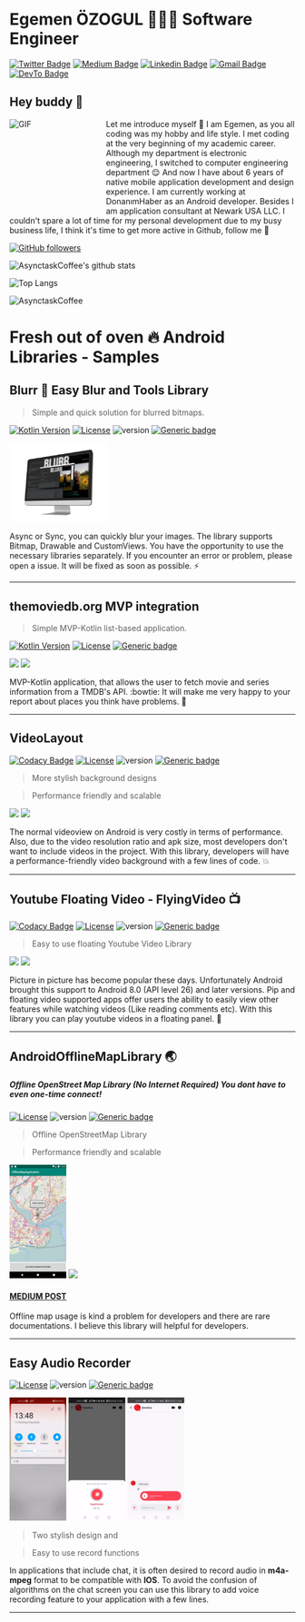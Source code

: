 # Egemen ÖZOGUL 👨🏻‍💻 Software Engineer

[![Twitter Badge](https://img.shields.io/badge/-basicodemine-1ca0f1?style=flat-square&labelColor=1ca0f1&logo=twitter&logoColor=white&link=https://twitter.com/basicodemine)](https://twitter.com/basicodemine) 
[![Medium Badge](https://img.shields.io/badge/-AsynctaskCoffee-000000?style=flat-square&labelColor=000000&logo=Medium&link=https://medium.com/@AsynctaskCoffee/)](https://medium.com/@AsynctaskCoffee/)
[![Linkedin Badge](https://img.shields.io/badge/-basicodemine-blue?style=flat-square&logo=Linkedin&logoColor=white&link=https://www.linkedin.com/in/basicodemine/)](https://www.linkedin.com/in/basicodemine/) 
[![Gmail Badge](https://img.shields.io/badge/-asynctaskcoffee@gmail.com-c14438?style=flat-square&logo=Gmail&logoColor=white&link=mailto:AsynctaskCoffee@gmail.com)](mailto:AsynctaskCoffee@gmail.com)
[![DevTo Badge](https://img.shields.io/badge/DEV-AsynctaskCoffee-000000?style=flat-square&link=https://dev.to/asynctaskcoffee)](https://dev.to/asynctaskcoffee)




## Hey buddy 👋

<img align="left" width="170" height="170" alt="GIF" src="https://media.giphy.com/media/llarwdtFqG63IlqUR1/source.gif" />

Let me introduce myself :slightly_smiling_face: I am Egemen, as you all coding was my hobby and life style. I met coding at the very beginning of my academic career. Although my department is electronic engineering, I switched to computer engineering department :relieved: And now I have about 6 years of native mobile application development and design experience. I am currently working at DonanımHaber as an Android developer. Besides I am application consultant at Newark USA LLC. I couldn't spare a lot of time for my personal development due to my busy business life, I think it's time to get more active in Github, follow me :metal: 
  
[![GitHub followers](https://img.shields.io/github/followers/AsynctaskCoffee?label=Follow&style=social)](https://github.com/AsynctaskCoffee/?tab=follow)


![AsynctaskCoffee's github stats](https://github-readme-stats.vercel.app/api?username=AsynctaskCoffee&show_icons=true&hide_border=true) 

![Top Langs](https://github-readme-stats.vercel.app/api/top-langs/?username=AsynctaskCoffee&layout=compact&hide_border=true)


![AsynctaskCoffee](https://komarev.com/ghpvc/?username=AsynctaskCoffee)


# Fresh out of oven :fire: Android Libraries - Samples 



## Blurr :foggy: Easy Blur and Tools Library
> Simple and quick solution for blurred bitmaps.

[![Kotlin Version](https://img.shields.io/badge/language-kotlin%20100%25-orange.svg)](https://kotlinlang.org/)
[![License](https://img.shields.io/badge/License-Apache%202.0-yellowgreen.svg)](https://opensource.org/licenses/Apache-2.0)  ![version](https://img.shields.io/badge/version-0.1-blue) [![Generic badge](https://img.shields.io/badge/See-Project-green.svg)](https://github.com/AsynctaskCoffee/BlurryAndroid)

<img src="https://github.com/AsynctaskCoffee/BlurryAndroid/blob/master/sample.png" width="175">

Async or Sync, you can quickly blur your images. The library supports Bitmap, Drawable and CustomViews. You have the opportunity to use the necessary libraries separately. If you encounter an error or problem, please open a issue. It will be fixed as soon as possible. ⚡

---

## themoviedb.org MVP integration
> Simple MVP-Kotlin list-based application.

[![Kotlin Version](https://img.shields.io/badge/language-kotlin%20100%25-orange.svg)](https://kotlinlang.org/)
[![License](https://img.shields.io/badge/License-Apache%202.0-yellowgreen.svg)](https://opensource.org/licenses/Apache-2.0) [![Generic badge](https://img.shields.io/badge/See-Project-green.svg)](https://github.com/AsynctaskCoffee/TheMovieDBApp)

<img src = "https://raw.githubusercontent.com/AsynctaskCoffee/TheMovieDBApp/master/grph/viewtrainsition.gif" width ="100" /> <img src = "https://raw.githubusercontent.com/AsynctaskCoffee/TheMovieDBApp/master/grph/motionlayout.gif" width ="100" />

MVP-Kotlin application, that allows the user to fetch movie and series information from a TMDB's API. :bowtie: It will make me very happy to your report about places you think have problems. :facepunch:

---

## VideoLayout

[![Codacy Badge](https://api.codacy.com/project/badge/Grade/ea90e5f54edc468eb5e6246f9fc806ed)](https://app.codacy.com/app/AsynctaskCoffee/VideoLayout?utm_source=github.com&utm_medium=referral&utm_content=AsynctaskCoffee/VideoLayout&utm_campaign=Badge_Grade_Dashboard) [![License](https://img.shields.io/badge/License-Apache%202.0-yellowgreen.svg)](https://opensource.org/licenses/Apache-2.0) ![version](https://img.shields.io/badge/version-1.1-blue) [![Generic badge](https://img.shields.io/badge/See-Project-green.svg)](https://github.com/AsynctaskCoffee/VideoLayout)

> More stylish background designs

> Performance friendly and scalable

<img src="https://raw.githubusercontent.com/AsynctaskCoffee/VideoLayout/master/previews/pp1.gif" width="100"> <img src="https://raw.githubusercontent.com/AsynctaskCoffee/VideoLayout/master/previews/pp2.gif" width="100">

The normal videoview on Android is very costly in terms of performance. Also, due to the video resolution ratio and apk size, most developers don't want to include videos in the project. With this library, developers will have a performance-friendly video background with a few lines of code. :boom:

---

## Youtube Floating Video - FlyingVideo :tv:

[![Codacy Badge](https://api.codacy.com/project/badge/Grade/84183234c74045b8a64bce56e094f269)](https://app.codacy.com/app/AsynctaskCoffee/YoutubeFloatingVideo?utm_source=github.com&utm_medium=referral&utm_content=AsynctaskCoffee/YoutubeFloatingVideo&utm_campaign=Badge_Grade_Dashboard) [![License](https://img.shields.io/badge/License-Apache%202.0-yellowgreen.svg)](https://opensource.org/licenses/Apache-2.0) ![version](https://img.shields.io/badge/version-0.0.5-blue) [![Generic badge](https://img.shields.io/badge/See-Project-green.svg)](https://github.com/AsynctaskCoffee/YoutubeFloatingVideo)

> Easy to use floating Youtube Video Library

<img src="https://raw.githubusercontent.com/AsynctaskCoffee/YoutubeFloatingVideo/master/previews/untitledx22.gif" width="100"> <img src="https://raw.githubusercontent.com/AsynctaskCoffee/YoutubeFloatingVideo/master/previews/untitledx1.gif" width="100">

Picture in picture has become popular these days. Unfortunately Android brought this support to Android 8.0 (API level 26) and later versions. Pip and floating video supported apps offer users the ability to easily view other features while watching videos (Like reading comments etc). With this library you can play youtube videos in a floating panel. :hatching_chick:

---

## AndroidOfflineMapLibrary :earth_asia:
##### Offline OpenStreet Map Library (No Internet Required) You dont have to even one-time connect!

[![License](https://img.shields.io/badge/License-Apache%202.0-yellowgreen.svg)](https://opensource.org/licenses/Apache-2.0) ![version](https://img.shields.io/badge/version-v1-blue) [![Generic badge](https://img.shields.io/badge/See-Project-green.svg)](https://github.com/AsynctaskCoffee/AndroidOfflineMapLibrary)

> Offline OpenStreetMap Library

> Performance friendly and scalable

<img src="https://raw.githubusercontent.com/AsynctaskCoffee/AndroidOfflineMapLibrary/master/picsfortut/q7.png" width="100"> <img src="https://raw.githubusercontent.com/AsynctaskCoffee/AndroidOfflineMapLibrary/master/picsfortut/q8.gif" width="100">

#### [MEDIUM POST](https://medium.com/@asynctaskcoffee/android-openstreetmap-offline-map-setup-8c71eee40088) 

Offline map usage is kind a problem for developers and there are rare documentations. I believe this library will helpful for developers. 

---

## Easy Audio Recorder

[![License](https://img.shields.io/badge/License-Apache%202.0-yellowgreen.svg)](https://opensource.org/licenses/Apache-2.0) ![version](https://img.shields.io/badge/version-0.3-blue) [![Generic badge](https://img.shields.io/badge/See-Project-green.svg)](https://github.com/AsynctaskCoffee/VoiceRecorder)

<img src="https://raw.githubusercontent.com/AsynctaskCoffee/VoiceRecorder/master/previews/preview_gif_1.gif" width="100"> <img src="https://raw.githubusercontent.com/AsynctaskCoffee/VoiceRecorder/master/previews/preview_gif_2.gif" width="100">  <img src="https://raw.githubusercontent.com/AsynctaskCoffee/VoiceRecorder/master/previews/preview_gif_3.gif" width="100">

> Two stylish design and

> Easy to use record functions

In applications that include chat, it is often desired to record audio in **m4a-mpeg** format to be compatible with **IOS**. To avoid the confusion of algorithms on the chat screen you can use this library to add voice recording feature to your application with a few lines.

---

